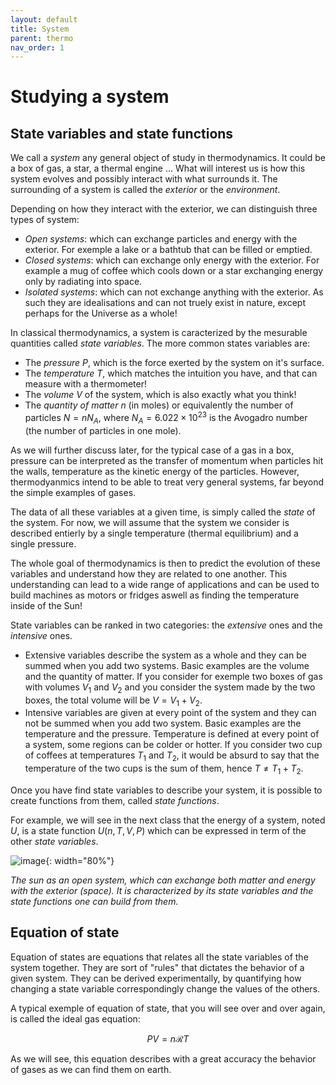 ```yaml
---
layout: default
title: System
parent: thermo
nav_order: 1
---
```


# Studying a system

## State variables and state functions


We call a *system* any general object of study in thermodynamics. It could be a box of gas, a star, a thermal engine ...
What will interest us is how this system evolves and possibly interact with what surrounds it. The surrounding of a system is called the *exterior* or the *environment*.

Depending on how they interact with the exterior, we can distinguish three types of system:

- *Open systems*: which can exchange particles and energy with the exterior. For exemple a lake or a bathtub that can be filled or emptied.
- *Closed systems*: which can exchange only energy with the exterior. For example a mug of coffee which cools down or a star exchanging energy only by radiating into space.
- *Isolated systems*: which can not exchange anything with the exterior. As such they are idealisations and can not truely exist in nature, except perhaps for the Universe as a whole! 

In classical thermodynamics, a system is caracterized by the mesurable quantities called *state variables*. The more common states variables are:

- The *pressure* $P$, which is the force exerted by the system on it's surface. 
- The *temperature* $T$, which matches the intuition you have, and that can measure with a thermometer!
- The *volume* $V$ of the system, which is also exactly what you think!
- The *quantity of matter* $n$ (in moles) or equivalently the number of particles $N=nN_A$, where $N_A= 6.022 \times 10^{23}$ is the Avogadro number (the number of particles in one mole).

As we will further discuss later, for the typical case of a gas in a box, pressure can be interpreted as the transfer of momentum when particles hit the walls, temperature as the kinetic energy of the particles. However, thermodyanmics intend to be able to treat very general systems, far beyond the simple examples of gases.

The data of all these variables at a given time, is simply called the *state* of the system. For now, we will assume that the system we consider is described entierly by a single temperature (thermal equilibrium) and a single pressure.

The whole goal of thermodynamics is then to predict the evolution of these variables and understand how they are related to one another. This understanding can lead to a wide range of applications and can be used to build machines as motors or fridges aswell as finding the temperature inside of the Sun!

State variables can be ranked in two categories: the *extensive* ones and the *intensive* ones.
 
- Extensive variables describe the system as a whole and they can be summed when you add two systems. Basic examples are the volume and the quantity of matter. If you consider for exemple two boxes of gas with volumes $V_1$ and $V_2$ and you consider the system made by the two boxes, the total volume will be $V=V_1+V_2$.
- Intensive variables are given at every point of the system and they can not be summed when you add two system. Basic examples are the temperature and the pressure. Temperature is defined at every point of a system, some regions can be colder or hotter. If you consider two cup of coffees at temperatures $T_1$ and $T_2$, it would be absurd to say that the temperature of the two cups is the sum of them, hence $T\neq T_1+T_2$.

Once you have find state variables to describe your system, it is possible to create functions from them, called *state functions*.

For example, we will see in the next class that the energy of a system, noted $U$, is a state function $U(n,T,V,P)$ which can be expressed in term of the other *state variables*.

![image](../images/sun.png){: width="80%"}

*The sun as an open system, which can exchange both matter and energy with the exterior (space). It is characterized by its state variables and the state functions one can build from them.*

## Equation of state

Equation of states are equations that relates all the state variables of the system together. They are sort of "rules" that dictates the behavior of a given system. They can be derived experimentally, by quantifying how changing a state variable correspondingly change the values of the others.

A typical exemple of equation of state, that you will see over and over again, is called the ideal gas equation:

$$ PV = n\mathcal{R}T $$

As we will see, this equation describes with a great accuracy the behavior of gases as we can find them on earth.


